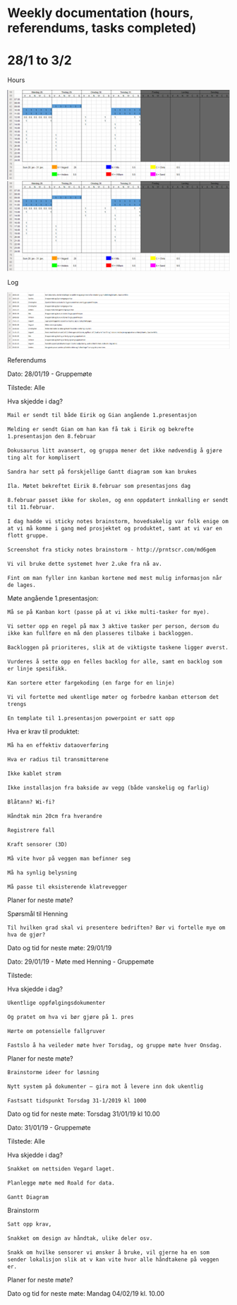 # Weekly documentation (hours, referendums, tasks completed)

# 28/1 to 3/2

Hours

![alt text](weekly/jan/week4/hours1.png "Hours #1")  
![alt text](weekly/jan/week4/hours1.png "Hours #2")  

Log

![alt text](weekly/jan/week4/log.png "Log")  

Referendums

Dato: 28/01/19 - Gruppemøte 

Tilstede: Alle 

Hva skjedde i dag?  

    Mail er sendt til både Eirik og Gian angående 1.presentasjon 

    Melding er sendt Gian om han kan få tak i Eirik og bekrefte 1.presentasjon den 8.februar 

    Dokusaurus litt avansert, og gruppa mener det ikke nødvendig å gjøre ting alt for komplisert 

    Sandra har sett på forskjellige Gantt diagram som kan brukes 

    Ila. Møtet bekreftet Eirik 8.februar som presentasjons dag 

    8.februar passet ikke for skolen, og enn oppdatert innkalling er sendt til 11.februar. 

    I dag hadde vi sticky notes brainstorm, hovedsakelig var folk enige om at vi må komme i gang med prosjektet og produktet, samt at vi var en flott gruppe. 

    Screenshot fra sticky notes brainstorm - http://prntscr.com/md6gem 

    Vi vil bruke dette systemet hver 2.uke fra nå av. 

    Fint om man fyller inn kanban kortene med mest mulig informasjon når de lages. 

 

Møte angående 1.presentasjon: 

    Må se på Kanban kort (passe på at vi ikke multi-tasker for mye). 

    Vi setter opp en regel på max 3 aktive tasker per person, dersom du ikke kan fullføre en må den plasseres tilbake i backloggen. 

    Backloggen på prioriteres, slik at de viktigste taskene ligger øverst. 

    Vurderes å sette opp en felles backlog for alle, samt en backlog som er linje spesifikk. 

    Kan sortere etter fargekoding (en farge for en linje) 

    Vi vil fortette med ukentlige møter og forbedre kanban ettersom det trengs 

    En template til 1.presentasjon powerpoint er satt opp 

 

Hva er krav til produktet: 

    Må ha en effektiv dataoverføring 

    Hva er radius til transmittørene 

    Ikke kablet strøm 

    Ikke installasjon fra bakside av vegg (både vanskelig og farlig) 

    Blåtann? Wi-fi? 

    Håndtak min 20cm fra hverandre 

    Registrere fall 

    Kraft sensorer (3D) 

    Må vite hvor på veggen man befinner seg 

    Må ha synlig belysning 

    Må passe til eksisterende klatrevegger 

Planer for neste møte? 

Spørsmål til Henning 

    Til hvilken grad skal vi presentere bedriften? Bør vi fortelle mye om hva de gjør? 

 

Dato og tid for neste møte: 29/01/19 

 

 

 

Dato: 29/01/19 - Møte med Henning - Gruppemøte 

Tilstede: 

Hva skjedde i dag?  

    Ukentlige oppfølgingsdokumenter  

    Og pratet om hva vi bør gjøre på 1. pres  

    Hørte om potensielle fallgruver  

    Fastslo å ha veileder møte hver Torsdag, og gruppe møte hver Onsdag. 

 

Planer for neste møte? 

    Brainstorme ideer for løsning 

    Nytt system på dokumenter – gira mot å levere inn dok ukentlig  

    Fastsatt tidspunkt Torsdag 31-1/2019 kl 1000 

 

Dato og tid for neste møte: Torsdag 31/01/19 kl 10.00 

 

 

 

Dato: 31/01/19 - Gruppemøte 

Tilstede: Alle 

Hva skjedde i dag?  

    Snakket om nettsiden Vegard laget. 

    Planlegge møte med Roald for data. 

    Gantt Diagram 

 

Brainstorm 

    Satt opp krav, 

    Snakket om design av håndtak, ulike deler osv. 

    Snakk om hvilke sensorer vi ønsker å bruke, vil gjerne ha en som sender lokalisjon slik at v kan vite hvor alle håndtakene på veggen er. 

 

Planer for neste møte? 

 

 

 

Dato og tid for neste møte: Mandag 04/02/19 kl. 10.00 